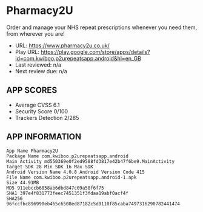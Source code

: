 # Pharmacy2U

Order and manage your NHS repeat prescriptions whenever you need them, from wherever you are!

* URL: https://www.pharmacy2u.co.uk/
* Play URL: https://play.google.com/store/apps/details?id=com.kwiboo.p2urepeatsapp.android&hl=en_GB
* Last reviewed: n/a
* Next review due: n/a

## APP SCORES

* Average CVSS 6.1
* Security Score 0/100
* Trackers Detection 2/285

## APP INFORMATION

```
App Name Pharmacy2U
Package Name com.kwiboo.p2urepeatsapp.android
Main Activity md550369e0f2ed9588fd3817e42b47f6be9.MainActivity
Target SDK 28 Min SDK 16 Max SDK
Android Version Name 4.0.8 Android Version Code 415
File Name com.kwiboo.p2urepeatsapp.android-1.apk
Size 44.91MB
MD5 911ebccb6858ab6dbd847c09a58f6f75
SHA1 397e4f831773feec7451351f3fdaa19abf0acf4f
SHA256 96fccfbc896990eb465c6508ed87182c5d9110f85caba7497316290782441474
```